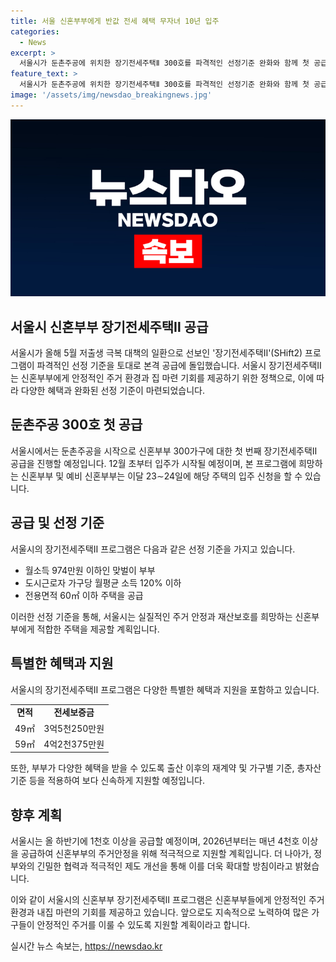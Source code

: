 ```yaml
---
title: 서울 신혼부부에게 반값 전세 혜택 무자녀 10년 입주
categories:
  - News
excerpt: >
  서울시가 둔촌주공에 위치한 장기전세주택Ⅱ 300호를 파격적인 선정기준 완화와 함께 첫 공급한다. 시는 소득기준을 완화하고, 혼인 후 7년 이내에 이주한 부부에게도 기회를 부여한다. 이번 공급은 신혼부부의 안정적 주거와 내 집 마련 기회를 제공하는 서울시의 파격적인 저출생 대책으로, 첫 공급은 12월에 이뤄진다. 이에 따라 신혼부부들이 클릭하고 싶은 마음이 들게끔 하는 요약문이 필요하다.
feature_text: >
  서울시가 둔촌주공에 위치한 장기전세주택Ⅱ 300호를 파격적인 선정기준 완화와 함께 첫 공급한다. 시는 소득기준을 완화하고, 혼인 후 7년 이내에 이주한 부부에게도 기회를 부여한다. 이번 공급은 신혼부부의 안정적 주거와 내 집 마련 기회를 제공하는 서울시의 파격적인 저출생 대책으로, 첫 공급은 12월에 이뤄진다. 이에 따라 신혼부부들이 클릭하고 싶은 마음이 들게끔 하는 요약문이 필요하다.
image: '/assets/img/newsdao_breakingnews.jpg'
---
```


<p><img src="/assets/img/newsdao_breakingnews.jpg" alt="cryptoinkorea 속보" /></p>

<h2 data-ke-size="size26">서울시 신혼부부 장기전세주택Ⅱ 공급</h2>

<p>서울시가 올해 5월 저출생 극복 대책의 일환으로 선보인 '장기전세주택Ⅱ'(SHift2) 프로그램이 파격적인 선정 기준을 토대로 본격 공급에 돌입했습니다. 서울시 장기전세주택Ⅱ는 신혼부부에게 안정적인 주거 환경과 집 마련 기회를 제공하기 위한 정책으로, 이에 따라 다양한 혜택과 완화된 선정 기준이 마련되었습니다.</p>

<p data-ke-size="size16"></p>

<h2 data-ke-size="size24">둔촌주공 300호 첫 공급</h2>

<p>서울시에서는 둔촌주공을 시작으로 신혼부부 300가구에 대한 첫 번째 장기전세주택Ⅱ 공급을 진행할 예정입니다. 12월 초부터 입주가 시작될 예정이며, 본 프로그램에 희망하는 신혼부부 및 예비 신혼부부는 이달 23∼24일에 해당 주택의 입주 신청을 할 수 있습니다.</p>

<p data-ke-size="size16"></p>

<h2 data-ke-size="size24">공급 및 선정 기준</h2>

<p>서울시의 장기전세주택Ⅱ 프로그램은 다음과 같은 선정 기준을 가지고 있습니다.</p>

<ul>
  <li>월소득 974만원 이하인 맞벌이 부부</li>
  <li>도시근로자 가구당 월평균 소득 120% 이하</li>
  <li>전용면적 60㎡ 이하 주택을 공급</li>
</ul>

<p>이러한 선정 기준을 통해, 서울시는 실질적인 주거 안정과 재산보호를 희망하는 신혼부부에게 적합한 주택을 제공할 계획입니다.</p>

<p data-ke-size="size16"></p>

<h2 data-ke-size="size24">특별한 혜택과 지원</h2>

<p>서울시의 장기전세주택Ⅱ 프로그램은 다양한 특별한 혜택과 지원을 포함하고 있습니다.</p>

<table>
  <tr>
    <td style="text-align: center; height: 17px;"><b>면적</b></td>
    <td style="text-align: center; height: 17px;"><b>전세보증금</b></td>
  </tr>
  <tr>
    <td style="text-align: center; height: 17px;">49㎡</td>
    <td style="text-align: center; height: 17px;">3억5천250만원</td>
  </tr>
  <tr>
    <td style="text-align: center; height: 17px;">59㎡</td>
    <td style="text-align: center; height: 17px;">4억2천375만원</td>
  </tr>
</table>

<p>또한, 부부가 다양한 혜택을 받을 수 있도록 출산 이후의 재계약 및 가구별 기준, 총자산 기준 등을 적용하여 보다 신속하게 지원할 예정입니다.</p>

<p data-ke-size="size16"></p>

<h2 data-ke-size="size24">향후 계획</h2>

<p>서울시는 올 하반기에 1천호 이상을 공급할 예정이며, 2026년부터는 매년 4천호 이상을 공급하여 신혼부부의 주거안정을 위해 적극적으로 지원할 계획입니다. 더 나아가, 정부와의 긴밀한 협력과 적극적인 제도 개선을 통해 이를 더욱 확대할 방침이라고 밝혔습니다.</p>

<p data-ke-size="size16"></p>

<p>이와 같이 서울시의 신혼부부 장기전세주택Ⅱ 프로그램은 신혼부부들에게 안정적인 주거환경과 내집 마련의 기회를 제공하고 있습니다. 앞으로도 지속적으로 노력하여 많은 가구들이 안정적인 주거를 이룰 수 있도록 지원할 계획이라고 합니다.</p>
실시간 뉴스 속보는, <a href="https://newsdao.kr" rel="dofollow">https://newsdao.kr</a>


